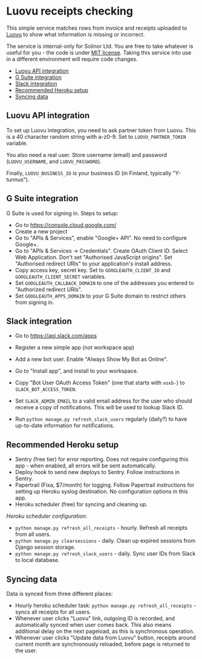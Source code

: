 # Luovu receipts checking

This simple service matches rows from invoice and receipts uploaded to [Luovu](https://www.luovu.com/) to show what information is missing or incorrect.

The service is internal-only for Solinor Ltd. You are free to take whatever is useful for you - the code is under [MIT license](LICENSE.md). Taking this service into use in a different environment will require code changes.


* [Luovu API integration](#luovu-api-integration)
* [G Suite integration](#g-suite-integration)
* [Slack integration](#slack-integration)
* [Recommended Heroku setup](#recommended-heroku-setup)
* [Syncing data](#syncing-data)


## Luovu API integration

To set up Luovu integration, you need to ask partner token from Luovu. This is a 40 character random string with a-z0-9. Set to `LUOVU_PARTNER_TOKEN` variable.

You also need a real user. Store username (email) and password (`LUOVU_USERNAME`, and `LUOVU_PASSWORD`).

Finally, `LUOVU_BUSINESS_ID` is your business ID (in Finland, typically "Y-tunnus").

## G Suite integration

G Suite is used for signing in. Steps to setup:

- Go to https://console.cloud.google.com/
- Create a new project
- Go to "APIs & Services", enable "Google+ API". No need to configure Google+.
- Go to "APIs & Services -> Credentials". Create OAuth Client ID. Select Web Application. Don't set "Authorised JavaScript origins". Set "Authorised redirect URIs" to your application's install address.
- Copy access key, secret key. Set to `GOOGLEAUTH_CLIENT_ID` and `GOOGLEAUTH_CLIENT_SECRET` variables.
- Set `GOOGLEAUTH_CALLBACK_DOMAIN` to one of the addresses you entered to "Authorized redirect URIs".
- Set `GOOGLEAUTH_APPS_DOMAIN` to your G Suite domain to restrict others from signing in.

## Slack integration

- Go to https://api.slack.com/apps
- Register a new simple app (not workspace app)
- Add a new bot user. Enable "Always Show My Bot as Online".
- Go to "Install app", and install to your workspace.
- Copy "Bot User OAuth Access Token" (one that starts with `xoxb-`) to `SLACK_BOT_ACCESS_TOKEN`.

- Set `SLACK_ADMIN_EMAIL` to a valid email address for the user who should receive a copy of notifications. This will be used to lookup Slack ID.
- Run `python manage.py refresh_slack_users` regularly (daily?) to have up-to-date information for notifications.


## Recommended Heroku setup

- Sentry (free tier) for error reporting. Does not require configuring this app - when enabled, all errors will be sent automatically.
- Deploy hook to send new deploys to Sentry. Follow instructions in Sentry.
- Papertrail (Fixa, $7/month) for logging. Follow Papertrail instructions for setting up Heroku syslog destination. No configuration options in this app.
- Heroku scheduler (free) for syncing and cleaning up.

*Heroku scheduler configuration*:

- `python manage.py refresh_all_receipts` - hourly. Refresh all receipts from all users.
- `python manage.py clearsessions` - daily. Clean up expired sessions from Django session storage.
- `python manage.py refresh_slack_users` - daily. Sync user IDs from Slack to local database.

## Syncing data

Data is synced from three different places:

- Hourly heroku scheduler task: `python manage.py refresh_all_receipts` - syncs all receipts for all users.
- Whenever user clicks "Luovu" link, outgoing ID is recorded, and automatically synced when user comes back. This also means additional delay on the next pageload, as this is synchronous operation.
- Whenever user clicks "Update data from Luovu" button, receipts around current month are synchronously reloaded, before page is returned to the user.
